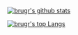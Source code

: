 [![brugr's github stats](https://github-readme-stats.vercel.app/api?username=brugr&theme=nord&show_icons=true)](https://github.com/brugr)

[![brugr's top Langs](https://github-readme-stats.vercel.app/api/top-langs/?username=brugr&theme=nord&layout=compact&langs_count=6)](https://github.com/brugr) 
